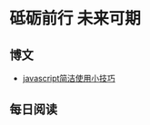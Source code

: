 # 砥砺前行 未来可期
## 博文
- [javascript简洁使用小技巧](https://github.com/XNeverGiveUp/webStartLearning/blob/master/%E5%8D%9A%E6%96%87/javaScript%E4%BD%BF%E7%94%A8%E6%8A%80%E5%B7%A7.md)
## 每日阅读